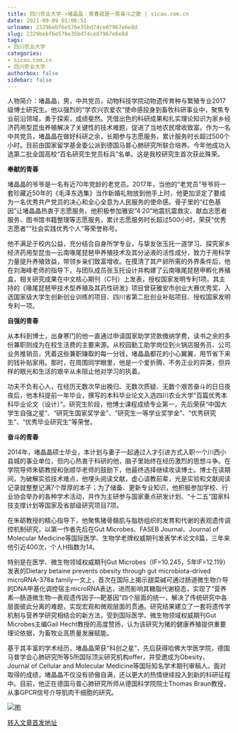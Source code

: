 ```yaml
---
title: 四川农业大学->堵晶晶：青春就是一首奋斗之歌 | sicau.com.cn
date: 2021-09-09 01:06:51
urlname: 2329bebf6e576e35bd74ce87967e6e8d
slug: 2329bebf6e576e35bd74ce87967e6e8d
tags: 
- 四川农业大学
categories:
- sicau.com.cn
- 四川农业大学
authorbox: false
sidebar: false
---
```

人物简介：堵晶晶，男，中共党员，动物科技学院动物遗传育种与繁殖专业2017级博士研究生。他以强烈的“学农兴农爱农”使命感投身到畜牧科研事业中，聚焦专业前沿领域，勇于探索，成绩斐然。凭借出色的科研成果和扎实理论知识为家乡经济药用型昆虫养殖解决了关键性的技术难题，促进了当地农民增收致富。作为一名中共党员，堵晶晶在做好科研之余，长期参与志愿服务，累计服务时长超过500个小时。目前由国家留学基金委公派到德<!--more-->国马普心肺研究所联合培养。今年他成功入选第二批全国高校“百名研究生党员标兵”名单。这是我校研究生首次获此殊荣。

**奉献的青春**

堵晶晶的爷爷是一名有近70年党龄的老党员。2017年，当他的“老党员”爷爷将一套珍藏近50年的《毛泽东选集》当作新婚礼物放到他手上时，他更加坚定了要成为一名优秀共产党员的决心和全心全意为人民服务的使命感。骨子里的“红色基因”让堵晶晶热衷于志愿服务。他积极参加雅安“4·20”地震抗震救灾、献血志愿者服务、图书馆书籍整理等志愿服务，累计志愿服务时长超过500小时，荣获“优秀志愿者”“社会实践优秀个人”等荣誉称号。

他不满足于校内公益，充分结合自身所学专业，与挚友张玉托一道学习、探究家乡经济药用型昆虫—云南喙尾琵琶甲养殖技术及其分泌液的活性成分，致力于用科学力量提升养殖效益，带领乡亲们致富增收。在摸清了其产卵所需的外界条件后，他在刘海峰老师的指导下，与团队成员张玉托设计并构建了云南喙尾琵琶甲孵化养殖盒，相关研究成果在中文核心期刊（C刊）上发表，授权国家发明专利1项。其主持的《喙尾琵琶甲技术型养殖及其药性研发》项目曾获雅安市创业大赛优秀奖、入选国家级大学生创新创业训练的项目、四川省第二批创业补贴项目、授权国家发明专利一项。

**自强的青春**

从本科到博士，出身寒门的他一直通过申请国家助学贷款缴纳学费，读书之余的多份兼职则成为在校生活费的主要来源。从校园勤工助学岗位到火锅店服务员、公司业务推销员，凭着这些兼职赚取的每一分钱，堵晶晶都花的小心翼翼，用节省下来的钱补贴家用。那时，在周围同学眼里，他是一个爱折腾、不务正业的异类，但异样的眼光和生活的艰辛从未阻止他对学习的执着。

功夫不负有心人，在经历无数次早出晚归、无数次质疑、无数个艰苦奋斗的日日夜夜后，他本科提前一年毕业，撰写的本科毕业论文入选四川农业大学“百篇优秀本科毕业论文（设计）”。研究生阶段，他博士课程成绩专业第一，先后荣获“中国大学生自强之星”、“研究生国家奖学金”、“研究生一等学业奖学金”、“优秀研究生”、“优秀毕业研究生”等荣誉。

**奋斗的青春**

2014年，堵晶晶硕士毕业，本计划与妻子一起通过人才引进方式入职一个川西小县城的事业单位，但内心热衷于科研的他，脑子里始终在经历激烈的思想斗争。在学院导师朱砺教授和张顺华老师的鼓励下，他最终选择继续攻读博士。博士在读期间，为破解实验技术难点，他埋头阅读文献，虚心请教前辈，光是实验和文献阅读记录就整整记满7个厚厚的本子；为了储备、更新专业知识，他积极参加学校、行业协会举办的各种学术活动，并作为主研参与国家重点研发计划、“十二五”国家科技支撑计划等国家及省部级研究项目7项。

在朱砺教授的精心指导下，他聚焦猪骨骼肌与脂肪组织的发育和代谢的表观遗传调控机制研究，以第一作者先后在Gut Microbes、FASEB Journal、Journal of Molecular Medicine等国际医学、生物学老牌权威期刊发表学术论文8篇，三年来他引近400次，个人H指数为14。

特别是在医学、微生物领域权威期刊Gut Microbes（IF=10.245，5年IF=12.119）发表的Dietary betaine prevents obesity through gut microbiota-drived microRNA-378a family一文上，首次在国际上揭示甜菜碱可通过肠道微生物介导的DNA甲基化调控宿主microRNA表达，进而影响其糖脂代谢稳态，实现了“营养素—肠道微生物—表观遗传因子—靶基因”四个层面的统一，解决了传统研究中各层面彼此分离的难题，实现宏观和微观层面的贯通。研究结果建立了一套将遗传学机制与营养学研究相结合的新方法，受到国际医学、微生物领域权威期刊Gut Microbes主编Gail Hecht教授的高度赞扬，认为该研究为猪的健康养殖提供重要理论依据，为畜牧业高质量发展赋能。

基于其丰富的学术经历，堵晶晶荣获“科创之星”，先后获得哈佛大学医学院，德国马普学会心肺研究所等5所国际顶尖研究机构offer，并受邀成为Obesity、Journal of Cellular and Molecular Medicine等国际知名学术期刊审稿人。面对取得的成绩，堵晶晶不仅没有骄傲自满，还以更大的热情继续投入到新的科研征程中。目前，他正在德国马普心肺研究所师从德国科学院院士Thomas Braun教授，从事GPCR信号介导肌肉干细胞的研究。

![图](https://news.sicau.edu.cn/__local/7/8D/09/A1EBADC465C53A56B131790BDD2_262267A2_929C1.png)

[转入文章首发地址](https://news.sicau.edu.cn/info/1078/64115.htm)